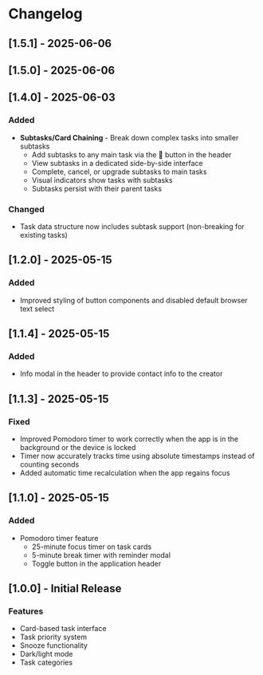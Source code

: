 # Changelog

## [1.5.1] - 2025-06-06

## [1.5.0] - 2025-06-06

## [1.4.0] - 2025-06-03

### Added
- **Subtasks/Card Chaining** - Break down complex tasks into smaller subtasks
  - Add subtasks to any main task via the 🔗 button in the header
  - View subtasks in a dedicated side-by-side interface
  - Complete, cancel, or upgrade subtasks to main tasks
  - Visual indicators show tasks with subtasks
  - Subtasks persist with their parent tasks

### Changed
- Task data structure now includes subtask support (non-breaking for existing tasks)

## [1.2.0] - 2025-05-15

### Added
  - Improved styling of button components and disabled default browser text select

## [1.1.4] - 2025-05-15

### Added
- Info modal in the header to provide contact info to the creator

## [1.1.3] - 2025-05-15

### Fixed
- Improved Pomodoro timer to work correctly when the app is in the background or the device is locked
- Timer now accurately tracks time using absolute timestamps instead of counting seconds
- Added automatic time recalculation when the app regains focus

## [1.1.0] - 2025-05-15

### Added
- Pomodoro timer feature
  - 25-minute focus timer on task cards
  - 5-minute break timer with reminder modal
  - Toggle button in the application header

## [1.0.0] - Initial Release

### Features
- Card-based task interface
- Task priority system
- Snooze functionality
- Dark/light mode
- Task categories
